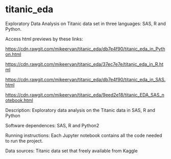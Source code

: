 # titanic_eda
Exploratory Data Analysis on Titanic data set in three languages: SAS, R and Python.

Access html previews by these links:

https://cdn.rawgit.com/mikeeryan/titanic_eda/db7e4f90/titanic_eda_in_Python.html

https://cdn.rawgit.com/mikeeryan/titanic_eda/37ec7e7e/titanic_eda_in_R.html

https://cdn.rawgit.com/mikeeryan/titanic_eda/db7e4f90/titanic_eda_in_SAS.html

https://cdn.rawgit.com/mikeeryan/titanic_eda/9eed2e18/titanic_EDA_SAS_notebook.html

Description: 
Exploratory data analysis on the Titanic data in SAS, R and Python

Software dependences:
SAS, R and Python2

Running instructions:
Each Jupyter notebook contains all the code needed to run the project. 

Data sources:
Titanic data set that freely available from Kaggle
